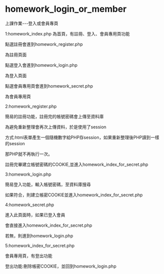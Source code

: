 # homework_login_or_member
上課作業---登入或會員專頁

1:homework_index.php
為首頁，有註冊、登入、會員專用頁功能

點選註冊會進到homework_register.php

為註冊頁面

點選登入會進到homework_login.php

為登入頁面

點選會員專用頁會進到homework_secret.php

為會員專用頁


2:homework_register.php

簡易的註冊功能，註冊完的帳號密碼會上傳至資料庫

為避免重新整理會再次上傳資料，於是使用了session

方式:html表單產生一個隨機數字給PHP存session，如果重新整理後PHP讀到一樣的session

那PHP就不再執行一次。

註冊完畢建立帳號密碼的COOKIE,並進入homework_index_for_secret.php


3:homework_login.php

簡易登入功能，輸入帳號密碼，至資料庫搜尋

如果符合，則建立帳密COOKIE並進入homework_index_for_secret.php


4:homework_secret.php

進入此頁面時，如果已登入會員

會直接進入homework_index_for_secret.php

若無，則進到homework_login.php

5:homework_index_for_secret.php

會員專用頁，有登出功能

登出功能:刪除帳密COOKIE，並回到homework_login.php
